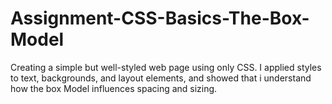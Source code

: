 # Assignment-CSS-Basics-The-Box-Model
Creating a simple but well-styled web page using only CSS. I applied styles to text, backgrounds, and layout elements, and showed that i understand how the box Model influences spacing and sizing.
